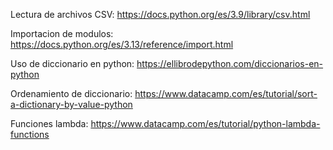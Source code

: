 Lectura de archivos CSV:
https://docs.python.org/es/3.9/library/csv.html 

Importacion de modulos:
https://docs.python.org/es/3.13/reference/import.html

Uso de diccionario en python:
https://ellibrodepython.com/diccionarios-en-python

Ordenamiento de diccionario:
https://www.datacamp.com/es/tutorial/sort-a-dictionary-by-value-python

Funciones lambda:
https://www.datacamp.com/es/tutorial/python-lambda-functions